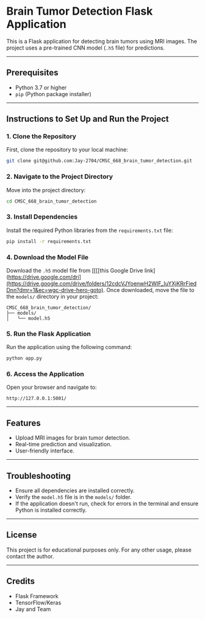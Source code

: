 # Brain Tumor Detection Flask Application

This is a Flask application for detecting brain tumors using MRI images. The project uses a pre-trained CNN model (`.h5` file) for predictions.

---

## Prerequisites

- Python 3.7 or higher
- `pip` (Python package installer)

---

## Instructions to Set Up and Run the Project

### 1. Clone the Repository
First, clone the repository to your local machine:
```bash
git clone git@github.com:Jay-2704/CMSC_668_brain_tumor_detection.git
```

### 2. Navigate to the Project Directory
Move into the project directory:
```bash
cd CMSC_668_brain_tumor_detection
```

### 3. Install Dependencies
Install the required Python libraries from the `requirements.txt` file:
```bash
pip install -r requirements.txt
```

### 4. Download the Model File
Download the `.h5` model file from [[[[this Google Drive link](https://drive.google.com/dri](https://drive.google.com/drive/folders/12cdcVJYoenwH2WIF_IuYXjKRrFiedDnn?dmr=1&ec=wgc-drive-hero-goto). Once downloaded, move the file to the `models/` directory in your project:
```
CMSC_668_brain_tumor_detection/
├── models/
│   └── model.h5
```

### 5. Run the Flask Application
Run the application using the following command:
```bash
python app.py
```

### 6. Access the Application
Open your browser and navigate to:
```
http://127.0.0.1:5001/
```

---

## Features
- Upload MRI images for brain tumor detection.
- Real-time prediction and visualization.
- User-friendly interface.

---

## Troubleshooting
- Ensure all dependencies are installed correctly.
- Verify the `model.h5` file is in the `models/` folder.
- If the application doesn't run, check for errors in the terminal and ensure Python is installed correctly.

---

## License
This project is for educational purposes only. For any other usage, please contact the author.

---

## Credits
- Flask Framework
- TensorFlow/Keras
- Jay and Team
```

